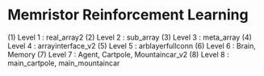 # Memristor Reinforcement Learning
(1) Level 1 : real_array2
(2) Level 2 : sub_array
(3) Level 3 : meta_array
(4) Level 4 : arrayinterface_v2
(5) Level 5 : arblayerfullconn
(6) Level 6 : Brain, Memory
(7) Level 7 : Agent, Cartpole, Mountaincar_v2
(8) Level 8 : main_cartpole, main_mountaincar
